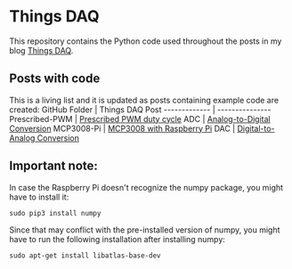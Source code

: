 # Things DAQ

This repository contains the Python code used throughout the posts in my blog
[Things DAQ](https://thingsdaq.org/).

## Posts with code
This is a living list and it is updated as posts containing example code are created:
GitHub Folder | Things DAQ Post
------------- | ---------------
Prescribed-PWM | [Prescribed PWM duty cycle](https://thingsdaq.org/2022/01/02/prescribed-pwm-duty-cycle/)
ADC | [Analog-to-Digital Conversion](https://thingsdaq.org/2022/01/17/analog-to-digital-conversion/)
MCP3008-Pi | [MCP3008 with Raspberry Pi](https://thingsdaq.org/2022/01/24/mcp3008-with-raspberry-pi/)
DAC | [Digital-to-Analog Conversion](https://thingsdaq.org/2022/02/02/digital-to-analog-conversion/)


## Important note:
In case the Raspberry Pi doesn't recognize the numpy package, you might have to install it:

```
sudo pip3 install numpy
```

Since that may conflict with the pre-installed version of numpy, you might have to run
the following installation after installing numpy:

```
sudo apt-get install libatlas-base-dev
```

